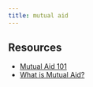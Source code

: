 ```yaml
---
title: mutual aid
---
```


## Resources

- [Mutual Aid 101](https://www.youtube.com/watch?v=4HESYrW-0eg&ab_channel=SecondThought)
- [What is Mutual Aid?](https://www.youtube.com/watch?v=LlF-ZvRHa2o&ab_channel=Andrewism)

